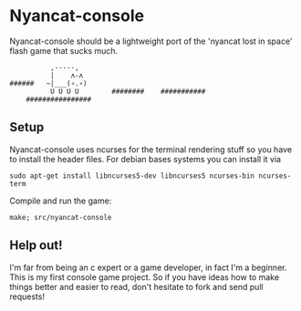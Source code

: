 # Nyancat-console

Nyancat-console should be a lightweight port of the 'nyancat lost in space'
flash game that sucks much.

              ,-----, 
              |    ʌ-ʌ 
    ######   ~|___(∘.∘) 
              U U U U        ########    ###########
        ################


## Setup

Nyancat-console uses ncurses for the terminal rendering stuff so you have to
install the header files. For debian bases systems you can install it via

    sudo apt-get install libncurses5-dev libncurses5 ncurses-bin ncurses-term

Compile and run the game:

    make; src/nyancat-console

## Help out!

I'm far from being an c expert or a game developer, in fact I'm a beginner.
This is my first console game project. So if you have ideas how to make things
better and easier to read, don't hesitate to fork and send pull requests!
